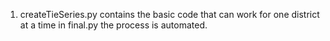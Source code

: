 1. createTieSeries.py contains the basic code that can work for one district at a time in final.py the process is automated.